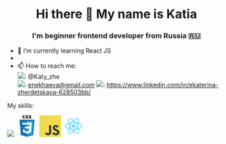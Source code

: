 ### <h1 align="center">Hi there 👋 My name is Katia </h1>  
<h3 align="center">I'm beginner frontend developer from Russia 🇷🇺</h3>

- 🌱 I’m currently learning React JS
- 
- 📫 How to reach me:  
<img src='https://camo.githubusercontent.com/23769702d6ec4634238509960554e0b7f2dc347614e708cbd68b0715fb75affb/68747470733a2f2f63646e2d69636f6e732d706e672e666c617469636f6e2e636f6d2f3531322f323131312f323131313634362e706e67' width='20px'>: @Katy_zhe  
<img src='https://camo.githubusercontent.com/37f4429bf4927a59bea5d98264f9f4b1dc75a2262224191be3c47649b31ac102/68747470733a2f2f63646e2d69636f6e732d706e672e666c617469636f6e2e636f6d2f3531322f353936382f353936383533342e706e67' width='20px'>: enekhaeva@gmail.com
<img src='https://camo.githubusercontent.com/8c462bf7ba0e0b8be00ca73831dca812c4d93d061d2b9ac89510050b6772c16d/68747470733a2f2f63646e2d69636f6e732d706e672e666c617469636f6e2e636f6d2f3531322f333533362f333533363530352e706e67' width='20px'>: https://www.linkedin.com/in/ekaterina-zherdetskaya-628503bb/

My skills:  

<img src='https://user-images.githubusercontent.com/112477055/221278177-e1aaf8a7-1375-42bb-9e58-f941b1bc54d9.png' width='50px'>  <img src='https://raw.githubusercontent.com/github/explore/80688e429a7d4ef2fca1e82350fe8e3517d3494d/topics/css/css.png' width='50px'>  <img src='https://raw.githubusercontent.com/github/explore/80688e429a7d4ef2fca1e82350fe8e3517d3494d/topics/javascript/javascript.png' width='50px'>  <img src='https://raw.githubusercontent.com/github/explore/80688e429a7d4ef2fca1e82350fe8e3517d3494d/topics/react/react.png' width='50px'>

